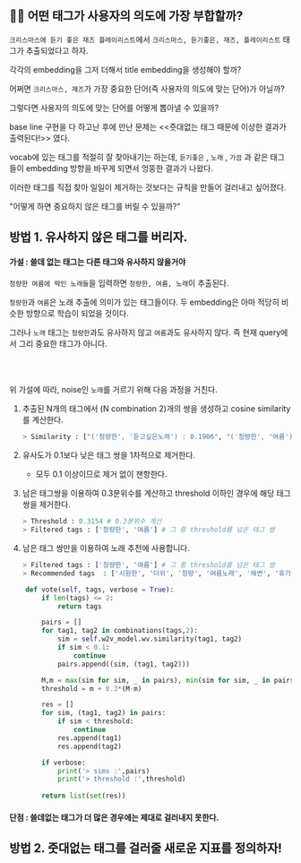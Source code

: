 ## :woman_technologist: 어떤 태그가 사용자의 의도에 가장 부합할까?

`크리스마스에 듣기 좋은 재즈 플레이리스트`에서 `크리스마스, 듣기좋은, 재즈, 플레이리스트` 태그가 추출되었다고 하자.

각각의 embedding을 그저 더해서 title embedding을 생성해야 할까?

어쩌면 `크리스마스, 재즈`가 가장 중요한 단어(즉 사용자의 의도에 맞는 단어)가 아닐까?

그렇다면 사용자의 의도에 맞는 단어를 어떻게 뽑아낼 수 있을까?



base line 구현을 다 하고난 후에 만난 문제는 <<줏대없는 태그 때문에 이상한 결과가 출력된다!>> 였다.

vocab에 있는 태그를 적절히 잘 찾아내기는 하는데, `듣기좋은` , `노래` , `가끔` 과 같은 태그들이 embedding 방향을 바꾸게 되면서 엉뚱한 결과가 나왔다.

이러한 태그를 직접 찾아 일일이 제거하는 것보다는 규칙을 만들어 걸러내고 싶어졌다.

"어떻게 하면 중요하지 않은 태그를 버릴 수 있을까?"



## 방법 1. 유사하지 않은 태그를 버리자.

#### 가설 : 쓸데 없는 태그는 다른 태그와 유사하지 않을거야

`청량한 여름에 딱인 노래들`을 입력하면 `청량한, 여름, 노래`이 추출된다.

`청량한`과 `여름`은 노래 추출에 의미가 있는 태그들이다. 두 embedding은 아마 적당히 비슷한 방향으로 학습이 되었을 것이다.

그러나 `노래` 태그는 `청량한`과도 유사하지 않고 `여름`과도 유사하지 않다. 즉 현재 query에서 그리 중요한 태그가 아니다.

<br></br>

위 가설에 따라, noise인 `노래`를 거르기 위해 다음 과정을 거친다.

1. 추출된 N개의 태그에서 (N combination 2)개의 쌍을 생성하고 cosine similarity를 계산한다.

   ```python
   > Similarity : ["('청량한', '듣고싶은노래') : 0.1906", "('청량한', '여름') : 0.6600", "('듣고싶은노래', '여름') : 0.1676"]
   ```

2. 유사도가 0.1보다 낮은 태그 쌍을 1차적으로 제거한다.

   * 모두 0.1 이상이므로 제거 없이 잰항한다.

3. 남은 태그쌍을 이용하여 0.3분위수를 계산하고 threshold 이하인 경우에 해당 태그 쌍을 제거한다.

   ```python
   > Threshold : 0.3154 # 0.3분위수 계산
   > Filtered tags : ['청량한', '여름'] # 그 중 threshold를 넘은 태그 쌍
   ```

4. 남은 태그 쌍만을 이용하여 노래 추천에 사용합니다.

   ```python
   > Filtered tags : ['청량한', '여름'] # 그 중 threshold를 넘은 태그 쌍
   > Recommended tags  : ['시원한', '더위', '청량', '여름노래', '해변', '휴가', '시원', '바캉스', '무더위', '청량감']
   ```

```python
    def vote(self, tags, verbose = True):
        if len(tags) <= 2:
            return tags

        pairs = []
        for tag1, tag2 in combinations(tags,2):
            sim = self.w2v_model.wv.similarity(tag1, tag2)
            if sim < 0.1:
                continue
            pairs.append((sim, (tag1, tag2)))

        M,m = max(sim for sim, _ in pairs), min(sim for sim, _ in pairs)
        threshold = m + 0.3*(M-m)

        res = []
        for sim, (tag1, tag2) in pairs:
            if sim < threshold:
                continue
            res.append(tag1)
            res.append(tag2)

        if verbose:
            print('> sims :',pairs)
            print('> threshold :',threshold)
        
        return list(set(res))
```



#### 단점 : 쓸데없는 태그가 더 많은 경우에는 제대로 걸러내지 못한다.









## 방법 2. 줏대없는 태그를 걸러줄 새로운 지표를 정의하자!




